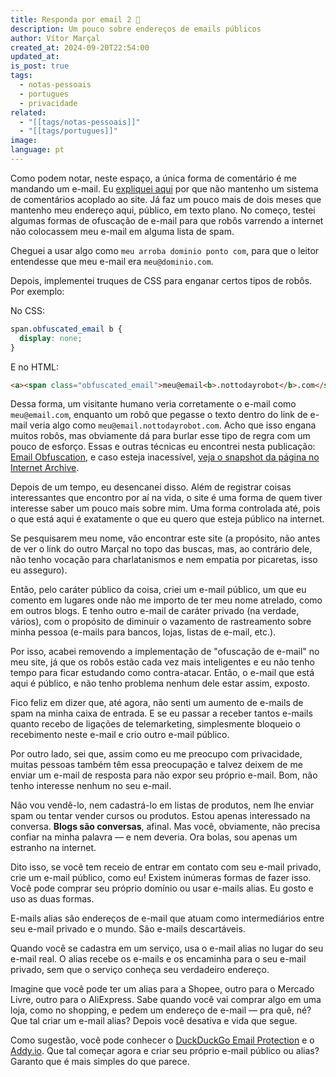 ```yaml
---
title: Responda por email 2 📩
description: Um pouco sobre endereços de emails públicos
author: Vítor Marçal
created_at: 2024-09-20T22:54:00
updated_at: 
is_post: true
tags:
  - notas-pessoais
  - portugues
  - privacidade
related:
  - "[[tags/notas-pessoais]]"
  - "[[tags/portugues]]"
image: 
language: pt
---
```

Como podem notar, neste espaço, a única forma de comentário é me mandando um e-mail. Eu [expliquei aqui](responda-por-email) por que não mantenho um sistema de comentários acoplado ao site. Já faz um pouco mais de dois meses que mantenho meu endereço aqui, público, em texto plano. No começo, testei algumas formas de ofuscação de e-mail para que robôs varrendo a internet não colocassem meu e-mail em alguma lista de spam.

Cheguei a usar algo como `meu arroba dominio ponto com`, para que o leitor entendesse que meu e-mail era `meu@dominio.com`.

Depois, implementei truques de CSS para enganar certos tipos de robôs. Por exemplo:

No CSS:
```css
span.obfuscated_email b {  
  display: none;  
}
```

E no HTML:
```html
<a><span class="obfuscated_email">meu@email<b>.nottodayrobot</b>.com</span></a>
```

Dessa forma, um visitante humano veria corretamente o e-mail como `meu@email.com`, enquanto um robô que pegasse o texto dentro do link de e-mail veria algo como `meu@email.nottodayrobot.com`. Acho que isso engana muitos robôs, mas obviamente dá para burlar esse tipo de regra com um pouco de esforço. Essas e outras técnicas eu encontrei nesta publicação: [Email Obfuscation](https://spencermortensen.com/articles/email-obfuscation/), e caso esteja inacessível, [veja o snapshot da página no Internet Archive](https://web.archive.org/web/20240316214801/https://spencermortensen.com/articles/email-obfuscation/).

Depois de um tempo, eu desencanei disso. Além de registrar coisas interessantes que encontro por aí na vida, o site é uma forma de quem tiver interesse saber um pouco mais sobre mim. Uma forma controlada até, pois o que está aqui é exatamente o que eu quero que esteja público na internet.

Se pesquisarem meu nome, vão encontrar este site (a propósito, não antes de ver o link do outro Marçal no topo das buscas, mas, ao contrário dele, não tenho vocação para charlatanismos e nem empatia por picaretas, isso eu asseguro).

Então, pelo caráter público da coisa, criei um e-mail público, um que eu comento em lugares onde não me importo de ter meu nome atrelado, como em outros blogs. E tenho outro e-mail de caráter privado (na verdade, vários), com o propósito de diminuir o vazamento de rastreamento sobre minha pessoa (e-mails para bancos, lojas, listas de e-mail, etc.).

Por isso, acabei removendo a implementação de "ofuscação de e-mail" no meu site, já que os robôs estão cada vez mais inteligentes e eu não tenho tempo para ficar estudando como contra-atacar. Então, o e-mail que está aqui é público, e não tenho problema nenhum dele estar assim, exposto.

Fico feliz em dizer que, até agora, não senti um aumento de e-mails de spam na minha caixa de entrada. E se eu passar a receber tantos e-mails quanto recebo de ligações de telemarketing, simplesmente bloqueio o recebimento neste e-mail e crio outro e-mail público.

Por outro lado, sei que, assim como eu me preocupo com privacidade, muitas pessoas também têm essa preocupação e talvez deixem de me enviar um e-mail de resposta para não expor seu próprio e-mail. Bom, não tenho interesse nenhum no seu e-mail.

Não vou vendê-lo, nem cadastrá-lo em listas de produtos, nem lhe enviar spam ou tentar vender cursos ou produtos. Estou apenas interessado na conversa. **Blogs são conversas**, afinal. Mas você, obviamente, não precisa confiar na minha palavra — e nem deveria. Ora bolas, sou apenas um estranho na internet.

Dito isso, se você tem receio de entrar em contato com seu e-mail privado, crie um e-mail público, como eu! Existem inúmeras formas de fazer isso. Você pode comprar seu próprio domínio ou usar e-mails alias. Eu gosto e uso as duas formas.

E-mails alias são endereços de e-mail que atuam como intermediários entre seu e-mail privado e o mundo. São e-mails descartáveis.

Quando você se cadastra em um serviço, usa o e-mail alias no lugar do seu e-mail real. O alias recebe os e-mails e os encaminha para o seu e-mail privado, sem que o serviço conheça seu verdadeiro endereço.

Imagine que você pode ter um alias para a Shopee, outro para o Mercado Livre, outro para o AliExpress. Sabe quando você vai comprar algo em uma loja, como no shopping, e pedem um endereço de e-mail — pra quê, né? Que tal criar um e-mail alias? Depois você desativa e vida que segue.

Como sugestão, você pode conhecer o [DuckDuckGo Email Protection](https://duckduckgo.com/email/) e o [Addy.io](https://addy.io/). Que tal começar agora e criar seu próprio e-mail público ou alias? Garanto que é mais simples do que parece.
